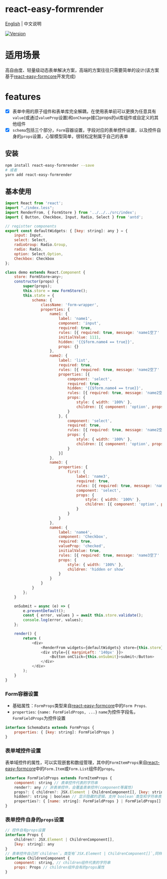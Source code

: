 # react-easy-formrender

[English](./README.md) | 中文说明

[![Version](https://img.shields.io/badge/version-0.0.4-green)](https://www.npmjs.com/package/react-easy-formrender)

# 适用场景

高自由度、轻量级动态表单解决方案，高端的方案往往只需要简单的设计(该方案基于[react-easy-formcore](https://github.com/mezhanglei/react-easy-formcore)开发完成)

# features

- [x] 表单中用的原子组件和表单库完全解耦，在使用表单前可以更换为任意具有`value`(或通过`valueProp`设置)和`onChange`接口props的ui库组件或自定义的其他组件
- [x] `schema`包括三个部分，`Form`容器设置，字段对应的表单控件设置，以及控件自身的`props`设置，心智模型简单，很轻松定制属于自己的表单

## 安装

```bash
npm install react-easy-formrender --save
# 或者
yarn add react-easy-formrender
```

## 基本使用

```javascript
import React from 'react';
import "./index.less";
import RenderFrom, { FormStore } from '../../../src/index';
import { Button, Checkbox, Input, Radio, Select } from 'antd';

// registter components
export const defaultWidgets: { [key: string]: any } = {
    input: Input,
    select: Select,
    radioGroup: Radio.Group,
    radio: Radio,
    option: Select.Option,
    Checkbox: Checkbox
};

class demo extends React.Component {
    store: FormStore<any>;
    constructor(props) {
        super(props);
        this.store = new FormStore();
        this.state = {
            schema: {
                className: 'form-wrapper',
                properties: {
                    name1: {
                        label: 'name1',
                        component: 'input',
                        required: true,
                        rules: [{ required: true, message: 'name1空了' }],
                        initialValue: 1111,
                        hidden: '{{$form.name4 == true}}',
                        props: {}
                    },
                    name2: {
                        label: 'list',
                        required: true,
                        rules: [{ required: true, message: 'name2空了' }],
                        properties: [{
                            component: 'select',
                            required: true,
                            hidden: '{{$form.name4 == true}}',
                            rules: [{ required: true, message: 'name2空了' }],
                            props: {
                                style: { width: '100%' },
                                children: [{ component: 'option', props: { key: 1, value: '1', children: '选项1' } }]
                            }
                        }, {
                            component: 'select',
                            required: true,
                            rules: [{ required: true, message: 'name2空了' }],
                            props: {
                                style: { width: '100%' },
                                children: [{ component: 'option', props: { key: 1, value: '1', children: '选项1' } }]
                            }
                        }]
                    },
                    name3: {
                        properties: {
                            first: {
                                label: 'name3',
                                required: true,
                                rules: [{ required: true, message: 'name2空了' }],
                                component: 'select',
                                props: {
                                    style: { width: '100%' },
                                    children: [{ component: 'option', props: { key: 1, value: '1', children: '选项1' } }]
                                }
                            }
                        }
                    },
                    name4: {
                        label: 'name4',
                        component: 'Checkbox',
                        required: true,
                        valueProp: 'checked',
                        initialValue: true,
                        rules: [{ required: true, message: 'name3空了' }],
                        props: {
                            style: { width: '100%' },
                            children: 'hidden or show'
                        }
                    }
                }
            }
        };
    }

    onSubmit = async (e) => {
        e.preventDefault();
        const { error, values } = await this.store.validate();
        console.log(error, values);
    };

    render() {
        return (
            <div>
                <RenderFrom widgets={defaultWidgets} store={this.store} schema={this.state.schema} />
                <div style={{ marginLeft: '140px' }}>
                    <Button onClick={this.onSubmit}>submit</Button>
                </div>
            </div>
        );
    }
}
```

### Form容器设置
- 基础属性：`FormProps`类型来自[react-easy-formcore](https://github.com/mezhanglei/react-easy-formcore)中的`Form Props`.
- `properties`: `{name: FormFieldProps, ...}` `name`为控件字段名，`FormFieldProps`为控件设置
```javascript
interface SchemaData extends FormProps {
    properties: { [key: string]: FormFieldProps }
}
```

### 表单域控件设置
表单域控件的属性，可以实现嵌套和数组管理，其中的`FormItemProps`来自[react-easy-formcore](https://github.com/mezhanglei/react-easy-formcore)中的`Form.Item`或`Form.List`组件的`props`。
```javascript
interface FormFieldProps extends FormItemProps {
    component: string // 表单控件代表的字符串
    render?: any // 非表单控件，会覆盖表单控件(component等属性)
    props?: { children?: JSX.Element | ChildrenComponent[], [key: string]: any } // 表单控件自有的props属性
    hidden?: string | boolean // 显示隐藏的逻辑，支持`boolean`类型和字符串表达式(如`{{$form.字段路径 === 某个值}}`,根据表达式结果控制该字段显示或者隐藏, $form表示表单值的对象)
    properties?: { [name: string]: FormFieldProps } | FormFieldProps[] // 嵌套的表单控件 为对象时表示对象嵌套，为数组类型时表示数组集合
}
```

### 表单控件自身的`props`设置

```javascript
// 控件自有props设置
interface Props { 
    children?: JSX.Element | ChildrenComponent[],
    [key: string]: any
}
// 表单控件自己的`children`。类型有`JSX.Element | ChildrenComponent[]`,同样支持嵌套
interface ChildrenComponent {
    component: string, // children组件代表的字符串
    props: Props // children组件自有的props属性
}
```
